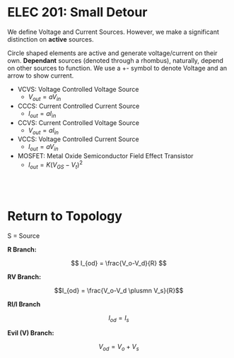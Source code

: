 # ELEC 201: Small Detour

We define Voltage and Current Sources. However, we make a significant distinction on **active** sources.

Circle shaped elements are active and generate voltage/current on their own. **Dependant** sources (denoted through a rhombus), naturally, depend on other sources to function. We use a +- symbol to denote Voltage and an arrow to show current.

- VCVS: Voltage Controlled Voltage Source
  - $V_{out} = aV_{in}$
- CCCS: Current Controlled Current Source
  - $I_{out} = aI_{in}$
- CCVS: Current Controlled Voltage Source
  - $V_{out} = aI_{in}$
- VCCS: Voltage Controlled Current Source
  - $I_{out} = aV_{in}$
- MOSFET: Metal Oxide Semiconductor Field Effect Transistor
  - $I_{out} = K(V_{GS}-V_t)^2$ 

<br></br>
# Return to Topology

S = Source

**R Branch:**

$$ I_{od} = \frac{V_o-V_d}{R} $$

**RV Branch:**

$$I_{od} = \frac{V_o-V_d \plusmn V_s}{R}$$

**RI/I Branch**

$$I_{od}=I_s$$

**Evil (V) Branch:**

$$ V_{od} = V_{o} +V_{s} $$